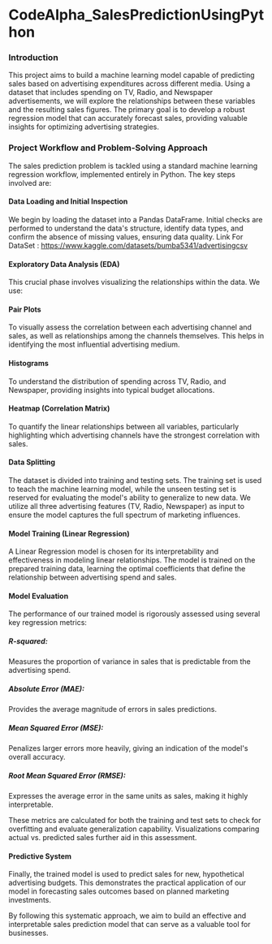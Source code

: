 # CodeAlpha_SalesPredictionUsingPython
### Introduction 
This project aims to build a machine learning model capable of predicting sales based on advertising expenditures across different media. Using a dataset that includes spending on TV, Radio, and Newspaper advertisements, we will explore the relationships between these variables and the resulting sales figures. The primary goal is to develop a robust regression model that can accurately forecast sales, providing valuable insights for optimizing advertising strategies.

### Project Workflow and Problem-Solving Approach
The sales prediction problem is tackled using a standard machine learning regression workflow, implemented entirely in Python. 
The key steps involved are:

#### Data Loading and Initial Inspection
We begin by loading the dataset into a Pandas DataFrame. Initial checks are performed to understand the data's structure, identify data types, and confirm the absence of missing values, ensuring data quality.
Link For DataSet : https://www.kaggle.com/datasets/bumba5341/advertisingcsv

#### Exploratory Data Analysis (EDA)
This crucial phase involves visualizing the relationships within the data. We use:

#### Pair Plots
To visually assess the correlation between each advertising channel and sales, as well as relationships among the channels themselves. This helps in identifying the most influential advertising medium.

#### Histograms
To understand the distribution of spending across TV, Radio, and Newspaper, providing insights into typical budget allocations.

#### Heatmap (Correlation Matrix) 
To quantify the linear relationships between all variables, particularly highlighting which advertising channels have the strongest correlation with sales.

#### Data Splitting
The dataset is divided into training and testing sets. The training set is used to teach the machine learning model, while the unseen testing set is reserved for evaluating the model's ability to generalize to new data. We utilize all three advertising features (TV, Radio, Newspaper) as input to ensure the model captures the full spectrum of marketing influences.

#### Model Training (Linear Regression) 
A Linear Regression model is chosen for its interpretability and effectiveness in modeling linear relationships. The model is trained on the prepared training data, learning the optimal coefficients that define the relationship between advertising spend and sales.

#### Model Evaluation
The performance of our trained model is rigorously assessed using several key regression metrics:
##### R-squared:
Measures the proportion of variance in sales that is predictable from the advertising spend.
##### Absolute Error (MAE):
Provides the average magnitude of errors in sales predictions.
##### Mean Squared Error (MSE):
Penalizes larger errors more heavily, giving an indication of the model's overall accuracy.
##### Root Mean Squared Error (RMSE):
Expresses the average error in the same units as sales, making it highly interpretable.

These metrics are calculated for both the training and test sets to check for overfitting and evaluate generalization capability. Visualizations comparing actual vs. predicted sales further aid in this assessment.

#### Predictive System
Finally, the trained model is used to predict sales for new, hypothetical advertising budgets. This demonstrates the practical application of our model in forecasting sales outcomes based on planned marketing investments.

By following this systematic approach, we aim to build an effective and interpretable sales prediction model that can serve as a valuable tool for businesses.

